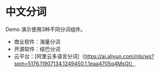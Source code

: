 # 中文分词

Demo 演示使用3种不同分词组件。
* 商业软件：海量分词
* 开源软件：结巴分词
* 云平台：[阿里云多语言分词]（https://ai.aliyun.com/nlp/ws?spm=5176.11907134.1249450.1.1eaa4705q4MsGt）
